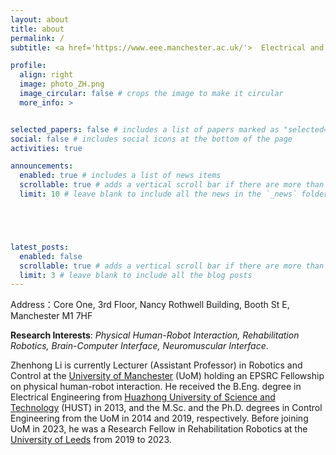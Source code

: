 ```yaml
---
layout: about
title: about
permalink: /
subtitle: <a href='https://www.eee.manchester.ac.uk/'>  Electrical and Electronic Engineering</a>. University of Manchester.

profile:
  align: right
  image: photo_ZH.png
  image_circular: false # crops the image to make it circular
  more_info: >


selected_papers: false # includes a list of papers marked as "selected={true}"
social: false # includes social icons at the bottom of the page
activities: true

announcements:
  enabled: true # includes a list of news items
  scrollable: true # adds a vertical scroll bar if there are more than 3 news items
  limit: 10 # leave blank to include all the news in the `_news` folder





latest_posts:
  enabled: false
  scrollable: true # adds a vertical scroll bar if there are more than 3 new posts items
  limit: 3 # leave blank to include all the blog posts
---
```


Address：Core One, 3rd Floor, Nancy Rothwell Building,  Booth St E, Manchester M1 7HF


**Research Interests**: *Physical Human-Robot Interaction, Rehabilitation Robotics, Brain-Computer Interface, Neuromuscular Interface*.

<a href="mailto:zhenhong.li@manchester.ac.uk">
  <i class="fas fa-envelope" style="font-size: 24px;"></i>
</a>
<a href="https://scholar.google.com/citations?hl=en&user=TxurO5wAAAAJ&view_op=list_works&sortby=pubdate">
  <i class="ai ai-google-scholar" style="font-size: 24px;"></i>
</a>
<a href="https://www.manchester.ac.uk/" target="_blank" rel="noopener">
  <i class="fas fa-briefcase" style="font-size: 24px;"></i>
</a>
<a href="https://uk.linkedin.com/in/zhenhong-li-ba371020b" target="_blank" rel="noopener">
  <i class="fab fa-linkedin" style="font-size: 24px;"></i>
</a>
<a href="https://orcid.org/0000-0003-2583-5082" target="_blank" rel="noopener">
  <i class="ai ai-orcid" style="font-size: 24px;"></i>
</a>


Zhenhong Li is currently Lecturer (Assistant Professor) in Robotics and Control at the [University of Manchester](https://www.manchester.ac.uk/) (UoM) holding an EPSRC Fellowship on physical human-robot interaction. He received the B.Eng. degree in Electrical Engineering from [Huazhong University of Science and Technology](https://english.hust.edu.cn/) (HUST) in 2013, and the M.Sc. and the Ph.D. degrees in Control Engineering from the UoM in 2014 and 2019, respectively. Before joining UoM in 2023, he was a Research Fellow in Rehabilitation Robotics at the [University of Leeds](https://www.leeds.ac.uk/) from 2019 to 2023.
